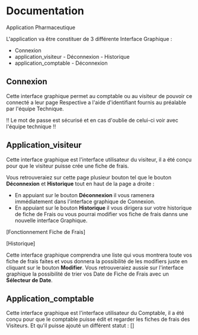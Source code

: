 ﻿# Documentation

Application Pharmaceutique 

L'application va être constituer de 3 différente Interface Graphique :

- Connexion
- application_visiteur
      - Déconnexion
      - Historique
- application_comptable
      - Déconnexion

## Connexion 

Cette interface graphique permet au comptable ou au visiteur de pouvoir ce connecté a leur page Respective a l'aide d'identifiant fournis au préalable par l'équipe Technique.

!! Le mot de passe est sécurisé et en cas d'oublie de celui-ci voir avec l'équipe technique !!

## Application_visiteur 

Cette interface graphique est l'interface utilisateur du visiteur, il a été conçu pour que le visiteur puisse crée une fiche de frais.

Vous retrouveraiez sur cette page plusieur bouton tel que le bouton **Déconnexion** et **Historique** tout en haut de la page a droite :

- En appuiant sur le bouton **Déconnexion** il vous ramenera immédiatement dans l'interface graphique de Connexion.
- En appuiant sur le bouton **Historique** il vous dirigera sur votre historique de fiche de Frais ou vous pourrai modifier vos fiche de frais danns une nouvelle interface Graphique.

[Fonctionnement Fiche de Frais]

[Historique]

Cette interface graphique comprendra une liste qui vous montrera toute vos fiche de frais faites et vous donnera la possibilité de les modifiers juste en cliquant sur le bouton 
**Modifier**. Vous retrouveraiez aussie sur l'interface graphique la possibilité de trier vos Date de Fiche de Frais avec un **Sélecteur de Date**.

## Application_comptable

Cette interface graphique est l'interface utilisateur du Comptable, il a été conçu pour que le comptable puisse édit et regarder les fiches de frais des Visiteurs.
Et qu'il puisse ajouté un différent statut : []
